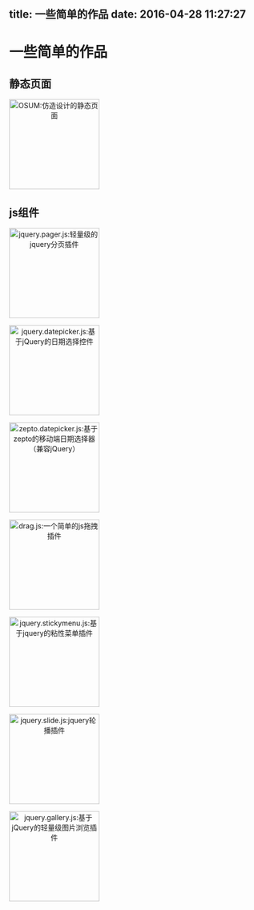 title: 一些简单的作品
date: 2016-04-28 11:27:27
---

<style>
	img{
		width:180px;		
        text-align: center;
  		margin: 0 auto;
	}
</style>


# 一些简单的作品
## 静态页面
[![OSUM:仿造设计的静态页面](http://luopq.com/demo/osum/image/logo.png)](http://luopq.com/demo/osum/index.html)


## js组件
[![jquery.pager.js:轻量级的jquery分页插件](http://7xnjy3.com1.z0.glb.clouddn.com/PaperLogo.png)](https://github.com/LuoPQ/jquery.pager.js)

[![jquery.datepicker.js:基于jQuery的日期选择控件](http://7xnjy3.com1.z0.glb.clouddn.com/jQueryDatePickerLogo.png)](https://github.com/LuoPQ/jquery.datepicker.js)

[![zepto.datepicker.js:基于zepto的移动端日期选择器（兼容jQuery）](http://7xnjy3.com1.z0.glb.clouddn.com/ZeptoDatePickerLogo.png)](https://github.com/LuoPQ/zepto.datepicker.js)

[![drag.js:一个简单的js拖拽插件](http://7xnjy3.com1.z0.glb.clouddn.com/Drag.png)](https://github.com/LuoPQ/drag.js)

[![jquery.stickymenu.js:基于jquery的粘性菜单插件 ](http://7xnjy3.com1.z0.glb.clouddn.com/StickyMenuLogo.png)](https://github.com/LuoPQ/jquery.stickymenu.js)

[![jquery.slide.js:jquery轮播插件 ](http://7xnjy3.com1.z0.glb.clouddn.com/SlideLogo.png)](https://github.com/LuoPQ/jquery.slide.js)

[![jquery.gallery.js:基于jQuery的轻量级图片浏览插件](http://7xnjy3.com1.z0.glb.clouddn.com/GalleryLogo.png)](https://github.com/LuoPQ/jquery.gallery.js)


